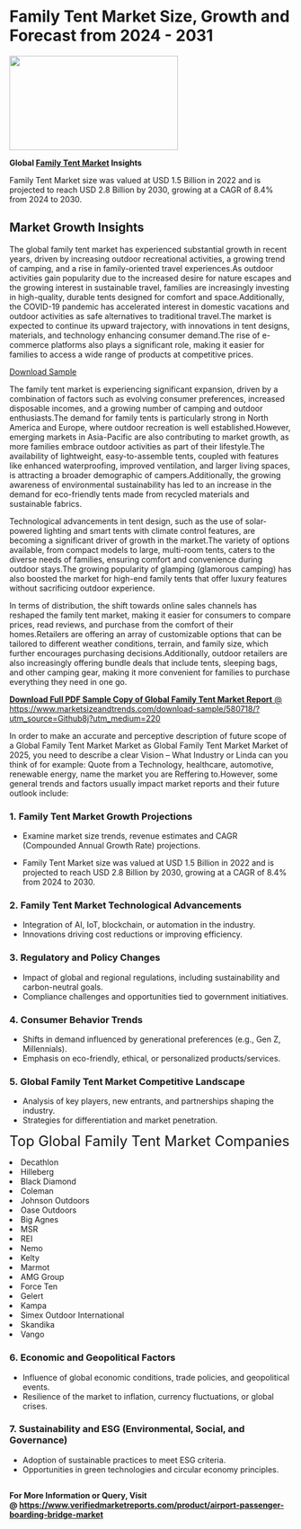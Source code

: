 <H1>Family Tent Market Size, Growth and Forecast from 2024 - 2031</H1><img class="aligncenter size-medium wp-image-584254" src="https://thirdeyenews.in/wp-content/uploads/2024/09/Global-Market-Research-300x168.jpeg" alt="" width="300" height="168" /><p><strong>Global&nbsp;<a href="https://www.marketsizeandtrends.com/download-sample/580718/?utm_source=Github8j?utm_medium=220">Family Tent Market</a> Insights</strong></p><p>Family Tent Market size was valued at USD 1.5 Billion in 2022 and is projected to reach USD 2.8 Billion by 2030, growing at a CAGR of 8.4% from 2024 to 2030.</p><p><h2>Market Growth Insights</h2> <p>The global family tent market has experienced substantial growth in recent years, driven by increasing outdoor recreational activities, a growing trend of camping, and a rise in family-oriented travel experiences.As outdoor activities gain popularity due to the increased desire for nature escapes and the growing interest in sustainable travel, families are increasingly investing in high-quality, durable tents designed for comfort and space.Additionally, the COVID-19 pandemic has accelerated interest in domestic vacations and outdoor activities as safe alternatives to traditional travel.The market is expected to continue its upward trajectory, with innovations in tent designs, materials, and technology enhancing consumer demand.The rise of e-commerce platforms also plays a significant role, making it easier for families to access a wide range of products at competitive prices.</p> <p><a href="#">Download Sample</a></p> <p>The family tent market is experiencing significant expansion, driven by a combination of factors such as evolving consumer preferences, increased disposable incomes, and a growing number of camping and outdoor enthusiasts.The demand for family tents is particularly strong in North America and Europe, where outdoor recreation is well established.However, emerging markets in Asia-Pacific are also contributing to market growth, as more families embrace outdoor activities as part of their lifestyle.The availability of lightweight, easy-to-assemble tents, coupled with features like enhanced waterproofing, improved ventilation, and larger living spaces, is attracting a broader demographic of campers.Additionally, the growing awareness of environmental sustainability has led to an increase in the demand for eco-friendly tents made from recycled materials and sustainable fabrics.</p> <p>Technological advancements in tent design, such as the use of solar-powered lighting and smart tents with climate control features, are becoming a significant driver of growth in the market.The variety of options available, from compact models to large, multi-room tents, caters to the diverse needs of families, ensuring comfort and convenience during outdoor stays.The growing popularity of glamping (glamorous camping) has also boosted the market for high-end family tents that offer luxury features without sacrificing outdoor experience.</p> <p>In terms of distribution, the shift towards online sales channels has reshaped the family tent market, making it easier for consumers to compare prices, read reviews, and purchase from the comfort of their homes.Retailers are offering an array of customizable options that can be tailored to different weather conditions, terrain, and family size, which further encourages purchasing decisions.Additionally, outdoor retailers are also increasingly offering bundle deals that include tents, sleeping bags, and other camping gear, making it more convenient for families to purchase everything they need in one go.</p> <p><a href="#"></p><p><span class=""><strong>Download Full PDF Sample Copy of Global Family Tent Market Report</strong> @ <a href="https://www.marketsizeandtrends.com/download-sample/580718/?utm_source=Github8j?utm_medium=220" target="_blank">https://www.marketsizeandtrends.com/download-sample/580718/?utm_source=Github8j?utm_medium=220</a></span></p><p>In order to make an accurate and perceptive description of future scope of a Global&nbsp;Family Tent Market Market as Global&nbsp;Family Tent Market Market of 2025, you need to describe a clear Vision &ndash; What Industry or Linda can you think of for example: Quote from a Technology, healthcare, automotive, renewable energy, name the market you are Reffering to.However, some general trends and factors usually impact market reports and their future outlook include:</p><h3>1.&nbsp;<strong>Family Tent Market Growth Projections</strong></h3><ul><li>Examine market size trends, revenue estimates and CAGR (Compounded Annual Growth Rate) projections.</li><li><p>Family Tent Market size was valued at USD 1.5 Billion in 2022 and is projected to reach USD 2.8 Billion by 2030, growing at a CAGR of 8.4% from 2024 to 2030.</p></li></ul><h3>2.&nbsp;<strong>Family Tent Market Technological Advancements</strong></h3><ul><li>Integration of AI, IoT, blockchain, or automation in the industry.</li><li>Innovations driving cost reductions or improving efficiency.</li></ul><h3>3.&nbsp;<strong>Regulatory and Policy Changes</strong></h3><ul><li>Impact of global and regional regulations, including sustainability and carbon-neutral goals.</li><li>Compliance challenges and opportunities tied to government initiatives.</li></ul><h3>4.&nbsp;<strong>Consumer Behavior Trends</strong></h3><ul><li>Shifts in demand influenced by generational preferences (e.g., Gen Z, Millennials).</li><li>Emphasis on eco-friendly, ethical, or personalized products/services.</li></ul><h3>5.&nbsp;<strong>Global Family Tent Market Competitive Landscape</strong></h3><ul><li>Analysis of key players, new entrants, and partnerships shaping the industry.</li><li>Strategies for differentiation and market penetration.</li></ul><p data-pm-slice="1 1 []"><span style="color: inherit; font-family: inherit; font-size: 25px;">Top Global Family Tent Market Companies</span></p><div class="" data-test-id=""><p><li>Decathlon</li><li> Hilleberg</li><li> Black Diamond</li><li> Coleman</li><li> Johnson Outdoors</li><li> Oase Outdoors</li><li> Big Agnes</li><li> MSR</li><li> REI</li><li> Nemo</li><li> Kelty</li><li> Marmot</li><li> AMG Group</li><li> Force Ten</li><li> Gelert</li><li> Kampa</li><li> Simex Outdoor International</li><li> Skandika</li><li> Vango</li></p></div><h3>6.&nbsp;<strong>Economic and Geopolitical Factors</strong></h3><ul><li>Influence of global economic conditions, trade policies, and geopolitical events.</li><li>Resilience of the market to inflation, currency fluctuations, or global crises.</li></ul><h3>7.&nbsp;<strong>Sustainability and ESG (Environmental, Social, and Governance)</strong></h3><ul><li>Adoption of sustainable practices to meet ESG criteria.</li><li>Opportunities in green technologies and circular economy principles.</li></ul><h2><strong style="font-size: 14px;">For More Information or Query, Visit @&nbsp;</strong><a style="background-color: #ffffff; font-size: 14px;" href="https://www.marketsizeandtrends.com/report/family-tent-market/" target="_blank">https://www.verifiedmarketreports.com/product/airport-passenger-boarding-bridge-market</a></h2>